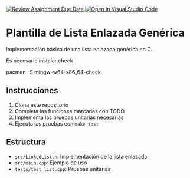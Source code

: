 [![Review Assignment Due Date](https://classroom.github.com/assets/deadline-readme-button-22041afd0340ce965d47ae6ef1cefeee28c7c493a6346c4f15d667ab976d596c.svg)](https://classroom.github.com/a/axwjmT1Q)
[![Open in Visual Studio Code](https://classroom.github.com/assets/open-in-vscode-2e0aaae1b6195c2367325f4f02e2d04e9abb55f0b24a779b69b11b9e10269abc.svg)](https://classroom.github.com/online_ide?assignment_repo_id=19003075&assignment_repo_type=AssignmentRepo)
# Plantilla de Lista Enlazada Genérica

Implementación básica de una lista enlazada genérica en C.

Es necesario instalar check


pacman -S mingw-w64-x86_64-check

## Instrucciones

1. Clona este repositorio
2. Completa las funciones marcadas con TODO
3. Implementa las pruebas unitarias necesarias
4. Ejecuta las pruebas con `make test`

## Estructura

- `src/LinkedList.h`: Implementación de la lista enlazada
- `src/main.cpp`: Ejemplo de uso
- `tests/test_list.cpp`: Pruebas unitarias
